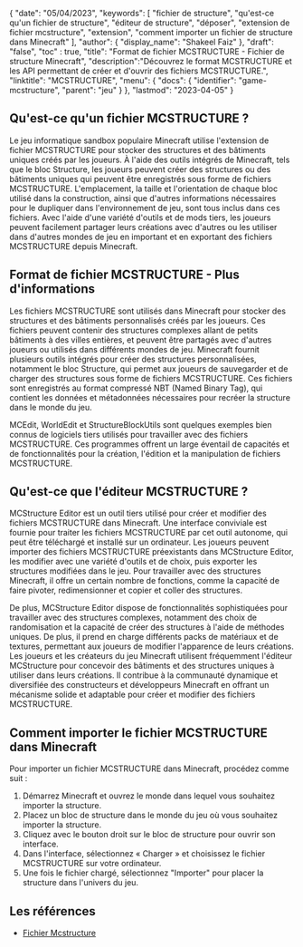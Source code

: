 {
"date": "05/04/2023",
  "keywords": [
"fichier de structure",
"qu'est-ce qu'un fichier de structure",
"éditeur de structure",
"déposer",
"extension de fichier mcstructure",
"extension",
"comment importer un fichier de structure dans Minecraft"
],
  "author": {
"display_name": "Shakeel Faiz"
},
"draft": "false",
"toc" : true,
"title": "Format de fichier MCSTRUCTURE - Fichier de structure Minecraft",
  "description":"Découvrez le format MCSTRUCTURE et les API permettant de créer et d'ouvrir des fichiers MCSTRUCTURE.",
"linktitle": "MCSTRUCTURE",
  "menu": {
    "docs": {
      "identifier": "game-mcstructure",
"parent": "jeu"
}
},
"lastmod": "2023-04-05"
}

## Qu'est-ce qu'un fichier MCSTRUCTURE ?

Le jeu informatique sandbox populaire Minecraft utilise l'extension de fichier MCSTRUCTURE pour stocker des structures et des bâtiments uniques créés par les joueurs. À l'aide des outils intégrés de Minecraft, tels que le bloc Structure, les joueurs peuvent créer des structures ou des bâtiments uniques qui peuvent être enregistrés sous forme de fichiers MCSTRUCTURE. L'emplacement, la taille et l'orientation de chaque bloc utilisé dans la construction, ainsi que d'autres informations nécessaires pour le dupliquer dans l'environnement de jeu, sont tous inclus dans ces fichiers. Avec l'aide d'une variété d'outils et de mods tiers, les joueurs peuvent facilement partager leurs créations avec d'autres ou les utiliser dans d'autres mondes de jeu en important et en exportant des fichiers MCSTRUCTURE depuis Minecraft.

## Format de fichier MCSTRUCTURE - Plus d'informations

Les fichiers MCSTRUCTURE sont utilisés dans Minecraft pour stocker des structures et des bâtiments personnalisés créés par les joueurs. Ces fichiers peuvent contenir des structures complexes allant de petits bâtiments à des villes entières, et peuvent être partagés avec d'autres joueurs ou utilisés dans différents mondes de jeu. Minecraft fournit plusieurs outils intégrés pour créer des structures personnalisées, notamment le bloc Structure, qui permet aux joueurs de sauvegarder et de charger des structures sous forme de fichiers MCSTRUCTURE. Ces fichiers sont enregistrés au format compressé NBT (Named Binary Tag), qui contient les données et métadonnées nécessaires pour recréer la structure dans le monde du jeu.

MCEdit, WorldEdit et StructureBlockUtils sont quelques exemples bien connus de logiciels tiers utilisés pour travailler avec des fichiers MCSTRUCTURE. Ces programmes offrent un large éventail de capacités et de fonctionnalités pour la création, l'édition et la manipulation de fichiers MCSTRUCTURE.

## Qu'est-ce que l'éditeur MCSTRUCTURE ?

MCStructure Editor est un outil tiers utilisé pour créer et modifier des fichiers MCSTRUCTURE dans Minecraft. Une interface conviviale est fournie pour traiter les fichiers MCSTRUCTURE par cet outil autonome, qui peut être téléchargé et installé sur un ordinateur. Les joueurs peuvent importer des fichiers MCSTRUCTURE préexistants dans MCStructure Editor, les modifier avec une variété d'outils et de choix, puis exporter les structures modifiées dans le jeu. Pour travailler avec des structures Minecraft, il offre un certain nombre de fonctions, comme la capacité de faire pivoter, redimensionner et copier et coller des structures.

De plus, MCStructure Editor dispose de fonctionnalités sophistiquées pour travailler avec des structures complexes, notamment des choix de randomisation et la capacité de créer des structures à l'aide de méthodes uniques. De plus, il prend en charge différents packs de matériaux et de textures, permettant aux joueurs de modifier l'apparence de leurs créations. Les joueurs et les créateurs du jeu Minecraft utilisent fréquemment l'éditeur MCStructure pour concevoir des bâtiments et des structures uniques à utiliser dans leurs créations. Il contribue à la communauté dynamique et diversifiée des constructeurs et développeurs Minecraft en offrant un mécanisme solide et adaptable pour créer et modifier des fichiers MCSTRUCTURE.

## Comment importer le fichier MCSTRUCTURE dans Minecraft

Pour importer un fichier MCSTRUCTURE dans Minecraft, procédez comme suit :

1. Démarrez Minecraft et ouvrez le monde dans lequel vous souhaitez importer la structure.
2. Placez un bloc de structure dans le monde du jeu où vous souhaitez importer la structure.
3. Cliquez avec le bouton droit sur le bloc de structure pour ouvrir son interface.
4. Dans l'interface, sélectionnez « Charger » et choisissez le fichier MCSTRUCTURE sur votre ordinateur.
5. Une fois le fichier chargé, sélectionnez "Importer" pour placer la structure dans l'univers du jeu.

## Les références
* [Fichier Mcstructure](https://wiki.bedrock.dev/nbt/mcstructure.html)

